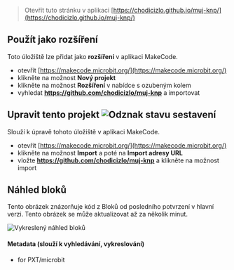 
> Otevřít tuto stránku v aplikaci [https://chodicizlo.github.io/muj-knp/](https://chodicizlo.github.io/muj-knp/)

## Použít jako rozšíření

Toto úložiště lze přidat jako **rozšíření** v aplikaci MakeCode.

* otevřít [https://makecode.microbit.org/](https://makecode.microbit.org/)
* klikněte na možnost **Nový projekt**
* klikněte na možnost **Rozšíření** v nabídce s ozubeným kolem
* vyhledat **https://github.com/chodicizlo/muj-knp** a importovat

## Upravit tento projekt ![Odznak stavu sestavení](https://github.com/chodicizlo/muj-knp/workflows/MakeCode/badge.svg)

Slouží k úpravě tohoto úložiště v aplikaci MakeCode.

* otevřít [https://makecode.microbit.org/](https://makecode.microbit.org/)
* klikněte na možnost **Import** a poté na **Import adresy URL**
* vložte **https://github.com/chodicizlo/muj-knp** a klikněte na možnost import

## Náhled bloků

Tento obrázek znázorňuje kód z Bloků od posledního potvrzení v hlavní verzi.
Tento obrázek se může aktualizovat až za několik minut.

![Vykreslený náhled bloků](https://github.com/chodicizlo/muj-knp/raw/master/.github/makecode/blocks.png)

#### Metadata (slouží k vyhledávání, vykreslování)

* for PXT/microbit
<script src="https://makecode.com/gh-pages-embed.js"></script><script>makeCodeRender("{{ site.makecode.home_url }}", "{{ site.github.owner_name }}/{{ site.github.repository_name }}");</script>
